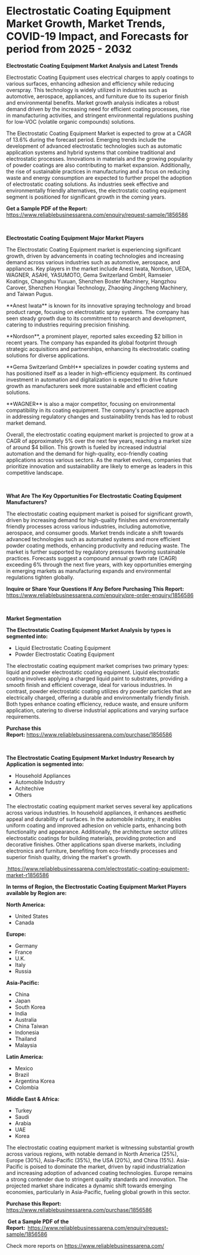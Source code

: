 <p><h1>Electrostatic Coating Equipment Market Growth, Market Trends, COVID-19 Impact, and Forecasts for period from 2025 - 2032</h1></p><p><strong>Electrostatic Coating Equipment Market Analysis and Latest Trends</strong></p>
<p><p>Electrostatic Coating Equipment uses electrical charges to apply coatings to various surfaces, enhancing adhesion and efficiency while reducing overspray. This technology is widely utilized in industries such as automotive, aerospace, appliances, and furniture due to its superior finish and environmental benefits. Market growth analysis indicates a robust demand driven by the increasing need for efficient coating processes, rise in manufacturing activities, and stringent environmental regulations pushing for low-VOC (volatile organic compounds) solutions.</p><p>The Electrostatic Coating Equipment Market is expected to grow at a CAGR of 13.6% during the forecast period. Emerging trends include the development of advanced electrostatic technologies such as automatic application systems and hybrid systems that combine traditional and electrostatic processes. Innovations in materials and the growing popularity of powder coatings are also contributing to market expansion. Additionally, the rise of sustainable practices in manufacturing and a focus on reducing waste and energy consumption are expected to further propel the adoption of electrostatic coating solutions. As industries seek effective and environmentally friendly alternatives, the electrostatic coating equipment segment is positioned for significant growth in the coming years.</p></p>
<p><strong>Get a Sample PDF of the Report:&nbsp;</strong> <a href="https://www.reliablebusinessarena.com/enquiry/request-sample/1856586?utm_campaign=2131&utm_medium=2&utm_source=Github&utm_content=ia&utm_term=19022025&utm_id=electrostatic-coating-equipment">https://www.reliablebusinessarena.com/enquiry/request-sample/1856586</a></p>
<p>&nbsp;</p>
<p><strong>Electrostatic Coating Equipment Major Market Players</strong></p>
<p><p>The Electrostatic Coating Equipment market is experiencing significant growth, driven by advancements in coating technologies and increasing demand across various industries such as automotive, aerospace, and appliances. Key players in the market include Anest Iwata, Nordson, UEDA, WAGNER, ASAHI, YASUMOTO, Gema Switzerland GmbH, Ramseier Koatings, Changshu Yuxuan, Shenzhen Boster Machinery, Hangzhou Carover, Shenzhen Hongkai Technology, Zhaoqing Jingcheng Machinery, and Taiwan Pugus.</p><p>**Anest Iwata** is known for its innovative spraying technology and broad product range, focusing on electrostatic spray systems. The company has seen steady growth due to its commitment to research and development, catering to industries requiring precision finishing.</p><p>**Nordson**, a prominent player, reported sales exceeding $2 billion in recent years. The company has expanded its global footprint through strategic acquisitions and partnerships, enhancing its electrostatic coating solutions for diverse applications.</p><p>**Gema Switzerland GmbH** specializes in powder coating systems and has positioned itself as a leader in high-efficiency equipment. Its continued investment in automation and digitalization is expected to drive future growth as manufacturers seek more sustainable and efficient coating solutions.</p><p>**WAGNER** is also a major competitor, focusing on environmental compatibility in its coating equipment. The company's proactive approach in addressing regulatory changes and sustainability trends has led to robust market demand.</p><p>Overall, the electrostatic coating equipment market is projected to grow at a CAGR of approximately 5% over the next few years, reaching a market size of around $4 billion. This growth is fueled by increased industrial automation and the demand for high-quality, eco-friendly coating applications across various sectors. As the market evolves, companies that prioritize innovation and sustainability are likely to emerge as leaders in this competitive landscape.</p></p>
<p>&nbsp;</p>
<p><strong>What Are The Key Opportunities For Electrostatic Coating Equipment Manufacturers?</strong></p>
<p><p>The electrostatic coating equipment market is poised for significant growth, driven by increasing demand for high-quality finishes and environmentally friendly processes across various industries, including automotive, aerospace, and consumer goods. Market trends indicate a shift towards advanced technologies such as automated systems and more efficient powder coating methods, enhancing productivity and reducing waste. The market is further supported by regulatory pressures favoring sustainable practices. Forecasts suggest a compound annual growth rate (CAGR) exceeding 6% through the next five years, with key opportunities emerging in emerging markets as manufacturing expands and environmental regulations tighten globally.</p></p>
<p><strong>Inquire or Share Your Questions If Any Before Purchasing This Report:</strong> <a href="https://www.reliablebusinessarena.com/enquiry/pre-order-enquiry/1856586?utm_campaign=2131&utm_medium=2&utm_source=Github&utm_content=ia&utm_term=19022025&utm_id=electrostatic-coating-equipment">https://www.reliablebusinessarena.com/enquiry/pre-order-enquiry/1856586</a></p>
<p>&nbsp;</p>
<p><strong>Market Segmentation</strong></p>
<p><strong>The Electrostatic Coating Equipment Market Analysis by types is segmented into:</strong></p>
<p><ul><li>Liquid Electrostatic Coating Equipment</li><li>Powder Electrostatic Coating Equipment</li></ul></p>
<p><p>The electrostatic coating equipment market comprises two primary types: liquid and powder electrostatic coating equipment. Liquid electrostatic coating involves applying a charged liquid paint to substrates, providing a smooth finish and efficient coverage, ideal for various industries. In contrast, powder electrostatic coating utilizes dry powder particles that are electrically charged, offering a durable and environmentally friendly finish. Both types enhance coating efficiency, reduce waste, and ensure uniform application, catering to diverse industrial applications and varying surface requirements.</p></p>
<p><strong>Purchase this Report:&nbsp;</strong><a href="https://www.reliablebusinessarena.com/purchase/1856586?utm_campaign=2131&utm_medium=2&utm_source=Github&utm_content=ia&utm_term=19022025&utm_id=electrostatic-coating-equipment">https://www.reliablebusinessarena.com/purchase/1856586</a></p>
<p>&nbsp;</p>
<p><strong>The Electrostatic Coating Equipment Market Industry Research by Application is segmented into:</strong></p>
<p><ul><li>Household Appliances</li><li>Automobile Industry</li><li>Achitechive</li><li>Others</li></ul></p>
<p><p>The electrostatic coating equipment market serves several key applications across various industries. In household appliances, it enhances aesthetic appeal and durability of surfaces. In the automobile industry, it enables uniform coating and improved adhesion on vehicle parts, enhancing both functionality and appearance. Additionally, the architecture sector utilizes electrostatic coatings for building materials, providing protection and decorative finishes. Other applications span diverse markets, including electronics and furniture, benefiting from eco-friendly processes and superior finish quality, driving the market's growth.</p></p>
<p><a href="https://www.reliablebusinessarena.com/electrostatic-coating-equipment-market-r1856586?utm_campaign=2131&utm_medium=2&utm_source=Github&utm_content=ia&utm_term=19022025&utm_id=electrostatic-coating-equipment">&nbsp;https://www.reliablebusinessarena.com/electrostatic-coating-equipment-market-r1856586</a></p>
<p><strong>In terms of Region, the Electrostatic Coating Equipment Market Players available by Region are:</strong></p>
<p>
    <p> <strong> North America: </strong>
        <ul>
            <li>United States</li>
            <li>Canada</li>
        </ul>
        </p> 
    <p> <strong> Europe: </strong>
        <ul>
            <li>Germany</li>
            <li>France</li>
            <li>U.K.</li>
            <li>Italy</li>
            <li>Russia</li>
        </ul>
        </p> 
    <p> <strong> Asia-Pacific: </strong>
        <ul>
            <li>China</li>
            <li>Japan</li>
            <li>South Korea</li>
            <li>India</li>
            <li>Australia</li>
            <li>China Taiwan</li>
            <li>Indonesia</li>
            <li>Thailand</li>
            <li>Malaysia</li>
        </ul>
        </p> 
    <p> <strong> Latin America: </strong>
        <ul>
            <li>Mexico</li>
            <li>Brazil</li>
            <li>Argentina Korea</li>
            <li>Colombia</li>
        </ul>
        </p> 
    <p> <strong> Middle East & Africa: </strong>
        <ul>
            <li>Turkey</li>
            <li>Saudi</li>
            <li>Arabia</li>
            <li>UAE</li>
            <li>Korea</li>
        </ul>
    </p>
    </p>
<p><p>The electrostatic coating equipment market is witnessing substantial growth across various regions, with notable demand in North America (25%), Europe (30%), Asia-Pacific (35%), the USA (20%), and China (15%). Asia-Pacific is poised to dominate the market, driven by rapid industrialization and increasing adoption of advanced coating technologies. Europe remains a strong contender due to stringent quality standards and innovation. The projected market share indicates a dynamic shift towards emerging economies, particularly in Asia-Pacific, fueling global growth in this sector.</p></p>
<p><strong>Purchase this Report: </strong><a href="https://www.reliablebusinessarena.com/purchase/1856586?utm_campaign=2131&utm_medium=2&utm_source=Github&utm_content=ia&utm_term=19022025&utm_id=electrostatic-coating-equipment">https://www.reliablebusinessarena.com/purchase/1856586</a></p>
<p>&nbsp;<strong>Get a Sample PDF of the Report:&nbsp;&nbsp;</strong><a href="https://www.reliablebusinessarena.com/enquiry/request-sample/1856586?utm_campaign=2131&utm_medium=2&utm_source=Github&utm_content=ia&utm_term=19022025&utm_id=electrostatic-coating-equipment">https://www.reliablebusinessarena.com/enquiry/request-sample/1856586</a></p>
<p><strong></strong></p>
<p>Check more reports on <a href="https://www.reliablebusinessarena.com/?utm_campaign=2131&utm_medium=2&utm_source=Github&utm_content=ia&utm_term=19022025&utm_id=electrostatic-coating-equipment">https://www.reliablebusinessarena.com/</a></p>